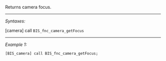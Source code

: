 Returns camera focus.


---
*Syntaxes:*

[camera] call `BIS_fnc_camera_getFocus`

---
*Example 1:*

```sqf
[BIS_camera] call BIS_fnc_camera_getFocus;
```